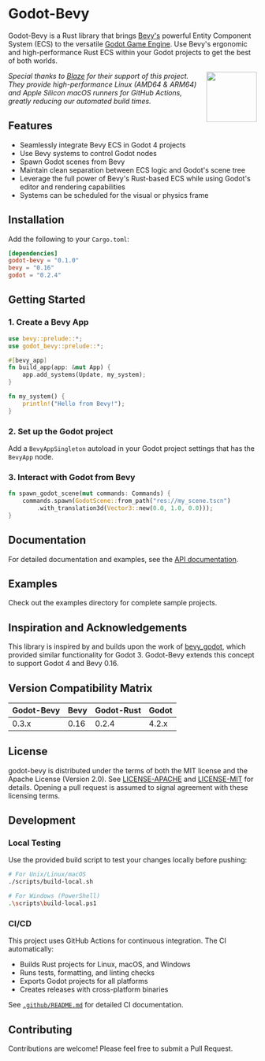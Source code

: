 # Godot-Bevy

Godot-Bevy is a Rust library that brings [Bevy's](https://bevyengine.org/) powerful Entity Component System (ECS) to the versatile [Godot Game Engine](https://godotengine.org/). Use Bevy's ergonomic and high-performance Rust ECS within your Godot projects to get the best of both worlds.

<div align="left" valign="middle">
<a href="https://runblaze.dev">
 <picture>
   <source media="(prefers-color-scheme: dark)" srcset="https://www.runblaze.dev/logo_dark.png">
   <img align="right" src="https://www.runblaze.dev/logo_light.png" height="102px"/>
 </picture>
</a>

<br style="display: none;"/>

_Special thanks to [Blaze](https://runblaze.dev) for their support of this project. They provide high-performance Linux (AMD64 & ARM64) and Apple Silicon macOS runners for GitHub Actions, greatly reducing our automated build times._

</div>

## Features

- Seamlessly integrate Bevy ECS in Godot 4 projects
- Use Bevy systems to control Godot nodes
- Spawn Godot scenes from Bevy
- Maintain clean separation between ECS logic and Godot's scene tree
- Leverage the full power of Bevy's Rust-based ECS while using Godot's editor and rendering capabilities
- Systems can be scheduled for the visual or physics frame

## Installation

Add the following to your `Cargo.toml`:

```toml
[dependencies]
godot-bevy = "0.1.0"
bevy = "0.16"
godot = "0.2.4"
```

## Getting Started

### 1. Create a Bevy App

```rust
use bevy::prelude::*;
use godot_bevy::prelude::*;

#[bevy_app]
fn build_app(app: &mut App) {
    app.add_systems(Update, my_system);
}

fn my_system() {
    println!("Hello from Bevy!");
}
```

### 2. Set up the Godot project

Add a `BevyAppSingleton` autoload in your Godot project settings that has the `BevyApp` node.

### 3. Interact with Godot from Bevy

```rust
fn spawn_godot_scene(mut commands: Commands) {
    commands.spawn(GodotScene::from_path("res://my_scene.tscn")
        .with_translation3d(Vector3::new(0.0, 1.0, 0.0)));
}
```

## Documentation

For detailed documentation and examples, see the [API documentation](https://docs.rs/godot-bevy).

## Examples

Check out the examples directory for complete sample projects.

## Inspiration and Acknowledgements

This library is inspired by and builds upon the work of [bevy_godot](https://github.com/rand0m-cloud/bevy_godot), which provided similar functionality for Godot 3. Godot-Bevy extends this concept to support Godot 4 and Bevy 0.16.

## Version Compatibility Matrix

| Godot-Bevy | Bevy | Godot-Rust | Godot |
|------------|------|------------|-------|
| 0.3.x      | 0.16 | 0.2.4      | 4.2.x |

## License

godot-bevy is distributed under the terms of both the MIT license and the Apache License (Version 2.0).
See [LICENSE-APACHE](./LICENSE-APACHE) and [LICENSE-MIT](./LICENSE-MIT) for details. Opening a pull
request is assumed to signal agreement with these licensing terms.

## Development

### Local Testing

Use the provided build script to test your changes locally before pushing:

```bash
# For Unix/Linux/macOS
./scripts/build-local.sh

# For Windows (PowerShell)
.\scripts\build-local.ps1
```

### CI/CD

This project uses GitHub Actions for continuous integration. The CI automatically:

- Builds Rust projects for Linux, macOS, and Windows
- Runs tests, formatting, and linting checks
- Exports Godot projects for all platforms
- Creates releases with cross-platform binaries

See [`.github/README.md`](.github/README.md) for detailed CI documentation.

## Contributing

Contributions are welcome! Please feel free to submit a Pull Request.
